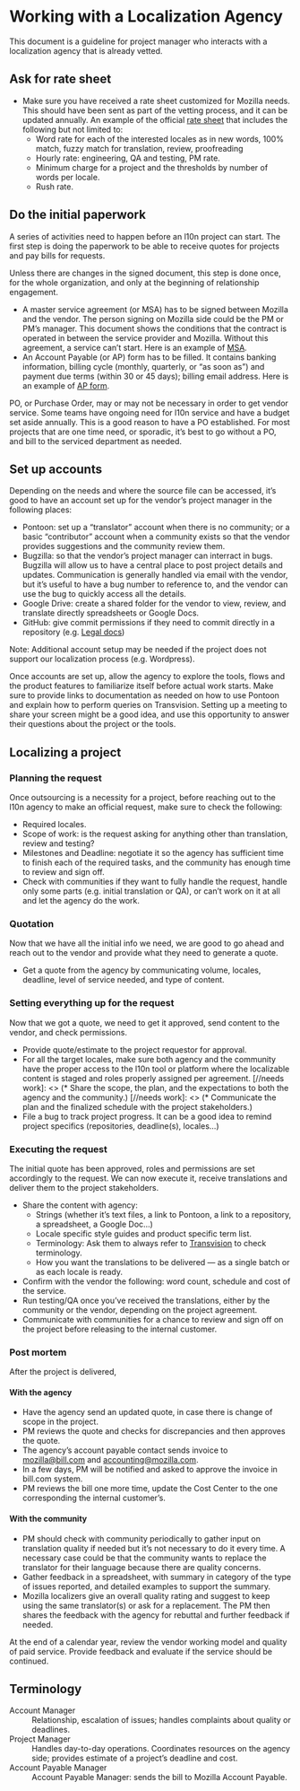 # Working with a Localization Agency

This document is a guideline for project manager who interacts with a localization agency that is already vetted.

## Ask for rate sheet

* Make sure you have received a rate sheet customized for Mozilla needs. This should have been sent as part of the vetting process, and it can be updated annually. An example of the official [rate sheet](https://drive.google.com/a/mozilla.com/file/d/0B7u_NzvpgGcgTDhoVFBsN3dMc0E/view?usp=sharing) that includes the following but not limited to:
  * Word rate for each of the interested locales as in new words, 100% match, fuzzy match for translation, review, proofreading
  * Hourly rate: engineering, QA and testing, PM rate.
  * Minimum charge for a project and the thresholds by number of words per locale.
  * Rush rate.

## Do the initial paperwork

A series of activities need to happen before an l10n project can start. The first step is doing the paperwork to be able to receive quotes for projects and pay bills for requests.

Unless there are changes in the signed document, this step is done once, for the whole organization, and only at the beginning of relationship engagement.

* A master service agreement (or MSA) has to be signed between Mozilla and the vendor. The person signing on Mozilla side could be the PM or PM’s manager. This document shows the conditions that the contract is operated in between the service provider and Mozilla. Without this agreement, a service can’t start. Here is an example of [MSA](https://drive.google.com/a/mozilla.com/file/d/0B7u_NzvpgGcgSW5Jend3TlpyRlE/view?usp=sharing).
* An Account Payable (or AP) form has to be filled. It contains banking information, billing cycle (monthly, quarterly, or “as soon as”) and payment due terms (within 30 or 45 days); billing email address. Here is an example of [AP form](https://drive.google.com/a/mozilla.com/file/d/0B7u_NzvpgGcgYmN6c0tJc2IwUzA/view?usp=sharing).

PO, or Purchase Order, may or may not be necessary in order to get vendor service. Some teams have ongoing need for l10n service and have a budget set aside annually. This is a good reason to have a PO established. For most projects that are one time need, or sporadic, it’s best to go without a PO, and bill to the serviced department as needed.


## Set up accounts

Depending on the needs and where the source file can be accessed, it’s good to have an account set up for the vendor’s project manager in the following places:

* Pontoon: set up a “translator” account when there is no community; or a basic “contributor” account when a community exists so that the vendor provides suggestions and the community review them.
* Bugzilla: so that the vendor’s project manager can interract in bugs. Bugzilla will allow us to have a central place to post project details and updates. Communication is generally handled via email with the vendor, but it’s useful to have a bug number to reference to, and the vendor can use the bug to quickly access all the details.
* Google Drive: create a shared folder for the vendor to view, review, and translate directly spreadsheets or Google Docs.
* GitHub: give commit permissions if they need to commit directly in a repository (e.g. [Legal docs](https://github.com/mozilla/legal-docs/))

Note: Additional account setup may be needed if the project does not support our localization process (e.g. Wordpress).

Once accounts are set up, allow the agency to explore the tools, flows and the product features to familiarize itself before actual work starts. Make sure to provide links to documentation as needed on how to use Pontoon and explain how to perform queries on Transvision. Setting up a meeting to share your screen might be a good idea, and use this opportunity to answer their questions about the project or the tools.

## Localizing a project

### Planning the request

Once outsourcing is a necessity for a project, before reaching out to the l10n agency to make an official request, make sure to check the following:

* Required locales.
* Scope of work: is the request asking for anything other than translation, review and testing?
* Milestones and Deadline: negotiate it so the agency has sufficient time to finish each of the required tasks, and the community has enough time to review and sign off.
* Check with communities if they want to fully handle the request, handle only some parts (e.g. initial translation or QA), or can’t work on it at all and let the agency do the work.

### Quotation

Now that we have all the initial info we need, we are good to go ahead and reach out to the vendor and provide what they need to generate a quote.

* Get a quote from the agency by communicating volume, locales, deadline, level of service needed, and type of content.

### Setting everything up for the request

Now that we got a quote, we need to get it approved, send content to the vendor, and check permissions.

* Provide quote/estimate to the project requestor for approval.
* For all the target locales, make sure both agency and the community have the proper access to the l10n tool or platform where the localizable content is staged and roles properly assigned per agreement.
[//needs work]: <> (* Share the scope, the plan, and the expectations to both the agency and the community.)
[//needs work]: <> (* Communicate the plan and the finalized schedule with the project stakeholders.)
* File a bug to track project progress. It can be a good idea to remind project specifics (repositories, deadline(s), locales…)

### Executing the request

The initial quote has been approved, roles and permissions are set accordingly to the request. We can now execute it, receive translations and deliver them to the project stakeholders.

* Share the content with agency:
  * Strings (whether it’s text files, a link to Pontoon, a link to a repository, a spreadsheet, a Google Doc…)
  * Locale specific style guides and product specific term list.
  * Terminology: Ask them to always refer to [Transvision](https://transvision.mozfr.org/) to check terminology.
  * How you want the translations to be delivered — as a single batch or as each locale is ready.
* Confirm with the vendor the following: word count, schedule and cost of the service.
* Run testing/QA once you’ve received the translations, either by the community or the vendor, depending on the project agreement.
* Communicate with communities for a chance to review and sign off on the project before releasing to the internal customer.

### Post mortem

After the project is delivered,

#### With the agency

* Have the agency send an updated quote, in case there is change of scope in the project.
* PM reviews the quote and checks for discrepancies and then approves the quote.
* The agency’s account payable contact sends invoice to mozilla@bill.com and accounting@mozilla.com.
* In a few days, PM will be notified and asked to approve the invoice in bill.com system.
* PM reviews the bill one more time, update the Cost Center to the one corresponding the internal customer’s.

#### With the community

* PM should check with community periodically to gather input on translation quality if needed but it’s not necessary to do it every time. A necessary case could be that the community wants to replace the translator for their language because there are quality concerns.
* Gather feedback in a spreadsheet, with summary in category of the type of issues reported, and detailed examples to support the summary.
* Mozilla localizers give an overall quality rating and suggest to keep using the same translator(s) or ask for a replacement. The PM then shares the feedback with the agency for rebuttal and further feedback if needed.

At the end of a calendar year, review the vendor working model and quality of paid service. Provide feedback and evaluate if the service should be continued.

## Terminology
<dl>
  <dt>Account Manager</dt>
  <dd>Relationship, escalation of issues; handles complaints about quality or deadlines.</dd>

  <dt>Project Manager</dt>
  <dd>Handles day-to-day operations. Coordinates resources on the agency side; provides estimate of a project’s deadline and cost.</dd>

  <dt>Account Payable Manager</dt>
  <dd>Account Payable Manager: sends the bill to Mozilla Account Payable.</dd>
</dl>
